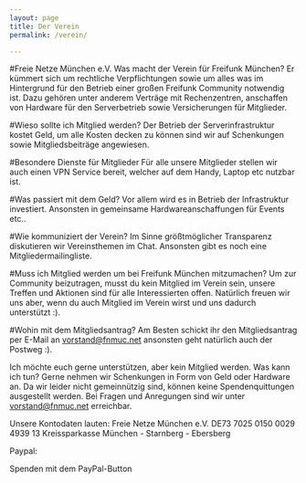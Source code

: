 ```yaml
---
layout: page
title: Der Verein
permalink: /verein/

---
```

#Freie Netze München e.V.
Was macht der Verein für Freifunk München?
Er kümmert sich um rechtliche Verpflichtungen sowie um alles was im Hintergrund für den Betrieb einer großen Freifunk Community notwendig ist. Dazu gehören unter anderem Verträge mit Rechenzentren, anschaffen von Hardware für den Serverbetrieb sowie Versicherungen für Mitglieder.

#Wieso sollte ich Mitglied werden?
Der Betrieb der Serverinfrastruktur kostet Geld, um alle Kosten decken zu können sind wir auf Schenkungen sowie Mitgliedsbeiträge angewiesen.

#Besondere Dienste für Mitglieder
Für alle unsere Mitglieder stellen wir auch einen VPN Service bereit, welcher auf dem Handy, Laptop etc nutzbar ist.

#Was passiert mit dem Geld?
Vor allem wird es in Betrieb der Infrastruktur investiert. Ansonsten in gemeinsame Hardwareanschaffungen für Events etc..

#Wie kommuniziert der Verein?
Im Sinne größtmöglicher Transparenz diskutieren wir Vereinsthemen im Chat. Ansonsten gibt es noch eine Mitgliedermailingliste.

#Muss ich Mitglied werden um bei Freifunk München mitzumachen?
Um zur Community beizutragen, musst du kein Mitglied im Verein sein, unsere Treffen und Aktionen sind für alle Interessierten offen. Natürlich freuen wir uns aber, wenn du auch Mitglied im Verein wirst und uns dadurch unterstützt :).

#Wohin mit dem Mitgliedsantrag?
Am Besten schickt ihr den Mitgliedsantrag per E-Mail an vorstand@fnmuc.net ansonsten geht natürlich auch der Postweg :).

Ich möchte euch gerne unterstützen, aber kein Mitglied werden. Was kann ich tun?
Gerne nehmen wir Schenkungen in Form von Geld oder Hardware an. Da wir leider nicht gemeinnützig sind, können keine Spendenquittungen ausgestellt werden. Bei Fragen und Anregungen sind wir unter vorstand@fnmuc.net erreichbar.

Unsere Kontodaten lauten:
Freie Netze München e.V.
DE73 7025 0150 0029 4939 13
Kreissparkasse München - Starnberg - Ebersberg

Paypal:

Spenden mit dem PayPal-Button 
